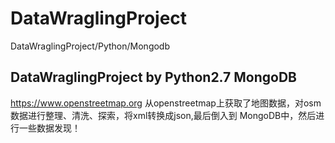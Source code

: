 # DataWraglingProject
DataWraglingProject/Python/Mongodb

## DataWraglingProject by Python2.7 MongoDB
https://www.openstreetmap.org
从openstreetmap上获取了地图数据，对osm数据进行整理、清洗、探索，将xml转换成json,最后倒入到 MongoDB中，然后进行一些数据发现！
